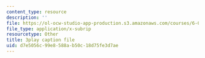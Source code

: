 ```yaml
---
content_type: resource
description: ''
file: https://ol-ocw-studio-app-production.s3.amazonaws.com/courses/6-041-probabilistic-systems-analysis-and-applied-probability-fall-2010/d7e5056c99e8588ab50c18d75fe3d7ae_19Ql_Q3l0GA.vtt
file_type: application/x-subrip
resourcetype: Other
title: 3play caption file
uid: d7e5056c-99e8-588a-b50c-18d75fe3d7ae
---
```


